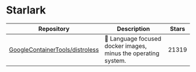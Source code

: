 # Starlark

| Repository                                                                            | Description                                                     | Stars |
| ------------------------------------------------------------------------------------- | --------------------------------------------------------------- | ----- |
| [GoogleContainerTools/distroless](https://github.com/GoogleContainerTools/distroless) | 🥑  Language focused docker images, minus the operating system. | 21319 |
